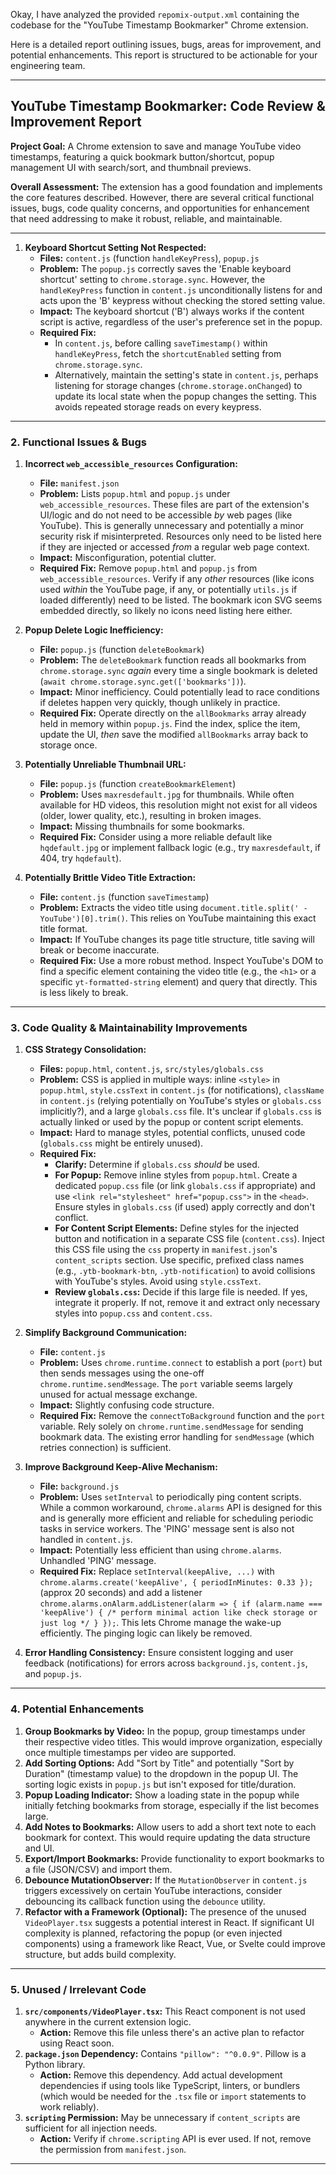 Okay, I have analyzed the provided `repomix-output.xml` containing the codebase for the "YouTube Timestamp Bookmarker" Chrome extension.

Here is a detailed report outlining issues, bugs, areas for improvement, and potential enhancements. This report is structured to be actionable for your engineering team.

---

## YouTube Timestamp Bookmarker: Code Review & Improvement Report

**Project Goal:** A Chrome extension to save and manage YouTube video timestamps, featuring a quick bookmark button/shortcut, popup management UI with search/sort, and thumbnail previews.

**Overall Assessment:** The extension has a good foundation and implements the core features described. However, there are several critical functional issues, bugs, code quality concerns, and opportunities for enhancement that need addressing to make it robust, reliable, and maintainable.

---

1.  **Keyboard Shortcut Setting Not Respected:**
    *   **Files:** `content.js` (function `handleKeyPress`), `popup.js`
    *   **Problem:** The `popup.js` correctly saves the 'Enable keyboard shortcut' setting to `chrome.storage.sync`. However, the `handleKeyPress` function in `content.js` unconditionally listens for and acts upon the 'B' keypress without checking the stored setting value.
    *   **Impact:** The keyboard shortcut ('B') always works if the content script is active, regardless of the user's preference set in the popup.
    *   **Required Fix:**
        *   In `content.js`, before calling `saveTimestamp()` within `handleKeyPress`, fetch the `shortcutEnabled` setting from `chrome.storage.sync`.
        *   Alternatively, maintain the setting's state in `content.js`, perhaps listening for storage changes (`chrome.storage.onChanged`) to update its local state when the popup changes the setting. This avoids repeated storage reads on every keypress.

---

### 2. Functional Issues & Bugs

1.  **Incorrect `web_accessible_resources` Configuration:**
    *   **File:** `manifest.json`
    *   **Problem:** Lists `popup.html` and `popup.js` under `web_accessible_resources`. These files are part of the extension's UI/logic and do not need to be accessible *by* web pages (like YouTube). This is generally unnecessary and potentially a minor security risk if misinterpreted. Resources only need to be listed here if they are injected or accessed *from* a regular web page context.
    *   **Impact:** Misconfiguration, potential clutter.
    *   **Required Fix:** Remove `popup.html` and `popup.js` from `web_accessible_resources`. Verify if any *other* resources (like icons used *within* the YouTube page, if any, or potentially `utils.js` if loaded differently) need to be listed. The bookmark icon SVG seems embedded directly, so likely no icons need listing here either.

2.  **Popup Delete Logic Inefficiency:**
    *   **File:** `popup.js` (function `deleteBookmark`)
    *   **Problem:** The `deleteBookmark` function reads all bookmarks from `chrome.storage.sync` *again* every time a single bookmark is deleted (`await chrome.storage.sync.get(['bookmarks'])`).
    *   **Impact:** Minor inefficiency. Could potentially lead to race conditions if deletes happen very quickly, though unlikely in practice.
    *   **Required Fix:** Operate directly on the `allBookmarks` array already held in memory within `popup.js`. Find the index, splice the item, update the UI, *then* save the modified `allBookmarks` array back to storage once.

3.  **Potentially Unreliable Thumbnail URL:**
    *   **File:** `popup.js` (function `createBookmarkElement`)
    *   **Problem:** Uses `maxresdefault.jpg` for thumbnails. While often available for HD videos, this resolution might not exist for all videos (older, lower quality, etc.), resulting in broken images.
    *   **Impact:** Missing thumbnails for some bookmarks.
    *   **Required Fix:** Consider using a more reliable default like `hqdefault.jpg` or implement fallback logic (e.g., try `maxresdefault`, if 404, try `hqdefault`).

4.  **Potentially Brittle Video Title Extraction:**
    *   **File:** `content.js` (function `saveTimestamp`)
    *   **Problem:** Extracts the video title using `document.title.split(' - YouTube')[0].trim()`. This relies on YouTube maintaining this exact title format.
    *   **Impact:** If YouTube changes its page title structure, title saving will break or become inaccurate.
    *   **Required Fix:** Use a more robust method. Inspect YouTube's DOM to find a specific element containing the video title (e.g., the `<h1>` or a specific `yt-formatted-string` element) and query that directly. This is less likely to break.

---

### 3. Code Quality & Maintainability Improvements

1.  **CSS Strategy Consolidation:**
    *   **Files:** `popup.html`, `content.js`, `src/styles/globals.css`
    *   **Problem:** CSS is applied in multiple ways: inline `<style>` in `popup.html`, `style.cssText` in `content.js` (for notifications), `className` in `content.js` (relying potentially on YouTube's styles or `globals.css` implicitly?), and a large `globals.css` file. It's unclear if `globals.css` is actually linked or used by the popup or content script elements.
    *   **Impact:** Hard to manage styles, potential conflicts, unused code (`globals.css` might be entirely unused).
    *   **Required Fix:**
        *   **Clarify:** Determine if `globals.css` *should* be used.
        *   **For Popup:** Remove inline styles from `popup.html`. Create a dedicated `popup.css` file (or link `globals.css` if appropriate) and use `<link rel="stylesheet" href="popup.css">` in the `<head>`. Ensure styles in `globals.css` (if used) apply correctly and don't conflict.
        *   **For Content Script Elements:** Define styles for the injected button and notification in a separate CSS file (`content.css`). Inject this CSS file using the `css` property in `manifest.json`'s `content_scripts` section. Use specific, prefixed class names (e.g., `.ytb-bookmark-btn`, `.ytb-notification`) to avoid collisions with YouTube's styles. Avoid using `style.cssText`.
        *   **Review `globals.css`:** Decide if this large file is needed. If yes, integrate it properly. If not, remove it and extract only necessary styles into `popup.css` and `content.css`.

2.  **Simplify Background Communication:**
    *   **File:** `content.js`
    *   **Problem:** Uses `chrome.runtime.connect` to establish a port (`port`) but then sends messages using the one-off `chrome.runtime.sendMessage`. The `port` variable seems largely unused for actual message exchange.
    *   **Impact:** Slightly confusing code structure.
    *   **Required Fix:** Remove the `connectToBackground` function and the `port` variable. Rely solely on `chrome.runtime.sendMessage` for sending bookmark data. The existing error handling for `sendMessage` (which retries connection) is sufficient.

3.  **Improve Background Keep-Alive Mechanism:**
    *   **File:** `background.js`
    *   **Problem:** Uses `setInterval` to periodically ping content scripts. While a common workaround, `chrome.alarms` API is designed for this and is generally more efficient and reliable for scheduling periodic tasks in service workers. The 'PING' message sent is also not handled in `content.js`.
    *   **Impact:** Potentially less efficient than using `chrome.alarms`. Unhandled 'PING' message.
    *   **Required Fix:** Replace `setInterval(keepAlive, ...)` with `chrome.alarms.create('keepAlive', { periodInMinutes: 0.33 });` (approx 20 seconds) and add a listener `chrome.alarms.onAlarm.addListener(alarm => { if (alarm.name === 'keepAlive') { /* perform minimal action like check storage or just log */ } });`. This lets Chrome manage the wake-up efficiently. The pinging logic can likely be removed.

4.  **Error Handling Consistency:** Ensure consistent logging and user feedback (notifications) for errors across `background.js`, `content.js`, and `popup.js`.

---

### 4. Potential Enhancements

1.  **Group Bookmarks by Video:** In the popup, group timestamps under their respective video titles. This would improve organization, especially once multiple timestamps per video are supported.
2.  **Add Sorting Options:** Add "Sort by Title" and potentially "Sort by Duration" (timestamp value) to the dropdown in the popup UI. The sorting logic exists in `popup.js` but isn't exposed for title/duration.
3.  **Popup Loading Indicator:** Show a loading state in the popup while initially fetching bookmarks from storage, especially if the list becomes large.
4.  **Add Notes to Bookmarks:** Allow users to add a short text note to each bookmark for context. This would require updating the data structure and UI.
5.  **Export/Import Bookmarks:** Provide functionality to export bookmarks to a file (JSON/CSV) and import them.
6.  **Debounce MutationObserver:** If the `MutationObserver` in `content.js` triggers excessively on certain YouTube interactions, consider debouncing its callback function using the `debounce` utility.
7.  **Refactor with a Framework (Optional):** The presence of the unused `VideoPlayer.tsx` suggests a potential interest in React. If significant UI complexity is planned, refactoring the popup (or even injected components) using a framework like React, Vue, or Svelte could improve structure, but adds build complexity.

---

### 5. Unused / Irrelevant Code

1.  **`src/components/VideoPlayer.tsx`:** This React component is not used anywhere in the current extension logic.
    *   **Action:** Remove this file unless there's an active plan to refactor using React soon.
2.  **`package.json` Dependency:** Contains `"pillow": "^0.0.9"`. Pillow is a Python library.
    *   **Action:** Remove this dependency. Add actual development dependencies if using tools like TypeScript, linters, or bundlers (which would be needed for the `.tsx` file or `import` statements to work reliably).
3.  **`scripting` Permission:** May be unnecessary if `content_scripts` are sufficient for all injection needs.
    *   **Action:** Verify if `chrome.scripting` API is ever used. If not, remove the permission from `manifest.json`.

---
